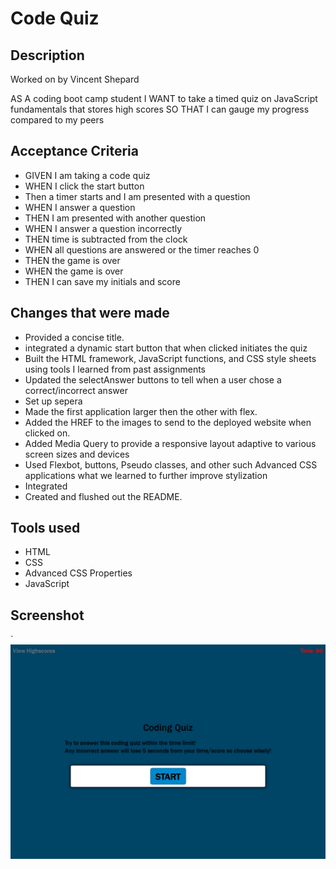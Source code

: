 # Code Quiz

## Description
Worked on by Vincent Shepard

AS A coding boot camp student
I WANT to take a timed quiz on JavaScript fundamentals that stores high scores
SO THAT I can gauge my progress compared to my peers

## Acceptance Criteria
- GIVEN I am taking a code quiz
- WHEN I click the start button
- Then a timer starts and I am presented with a question
- WHEN I answer a question
- THEN I am presented with another question
- WHEN I answer a question incorrectly
- THEN time is subtracted from the clock 
- WHEN all questions are answered or the timer reaches 0
- THEN the game is over
- WHEN the game is over
- THEN I can save my initials and score

## Changes that were made
- Provided a concise title.
- integrated a dynamic start button that when clicked initiates the quiz
- Built the HTML framework, JavaScript functions, and CSS style sheets using tools I learned from past assignments 
- Updated the selectAnswer buttons to tell when a user chose a correct/incorrect answer
- Set up sepera
- Made the first application larger then the other with flex.
- Added the HREF to the images to send to the deployed website when clicked on.
- Added Media Query to provide a responsive layout adaptive to various screen sizes and devices 
- Used Flexbot, buttons, Pseudo classes, and other such Advanced CSS applications what we learned to further improve stylization 
- Integrated
- Created and flushed out the README.




## Tools used

- HTML
- CSS
- Advanced CSS Properties
- JavaScript



## Screenshot
`![ScreenShot](/assets/images/screenshot.png)